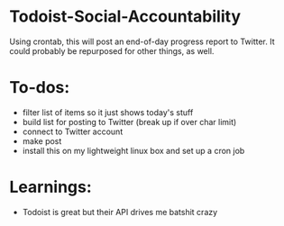 # Todoist-Social-Accountability
Using crontab, this will post an end-of-day progress report to Twitter. It could probably be repurposed for other things, as well.

# To-dos:
* filter list of items so it just shows today's stuff
* build list for posting to Twitter (break up if over char limit)
* connect to Twitter account
* make post
* install this on my lightweight linux box and set up a cron job

# Learnings:
* Todoist is great but their API drives me batshit crazy
